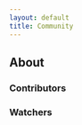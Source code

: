 ```yaml
---
layout: default
title: Community
---
```


## About

<!-- @todo(felixge) some nice copy here please -->

### Contributors

<div class="community" id="members"></div>
<!-- <div class="community" id="members-contributors"></div> -->


### Watchers

<div class="community" id="subscribers-stargazers"></div>
